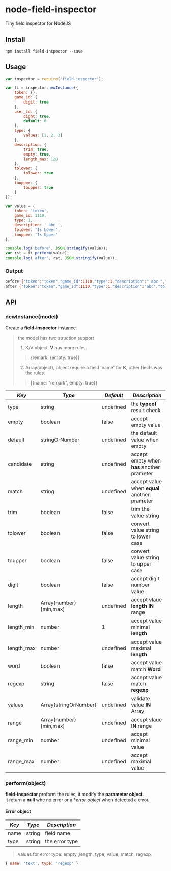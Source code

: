 # node-field-inspector

Tiny field inspector for NodeJS

## Install
`npm install field-inspector --save`

## Usage

```javascript
var inspector = require('field-inspector');

var ti = inspector.newInstance({
    token: {},
    game_id: {
        digit: true
    },
    user_id: {
        dight: true,
        default: 0
    },
    type: {
        values: [1, 2, 3]
    },
    description: {
        trim: true,
        empty: true,
        length_max: 128
    },
    tolower: {
        tolower: true
    },
    toupper: {
        toupper: true
    }
});

var value = {
    token: 'token',
    game_id: 1110,
    type: 1,
    description: ' abc ',
    tolower: 'Is Lower',
    toupper: 'Is Upper'
};

console.log('before', JSON.stringify(value));
var rst = ti.perform(value);
console.log('after', rst, JSON.stringify(value));
```

### Output

``` bash
before {"token":"token","game_id":1110,"type":1,"description":" abc ","tolower":"Is Lower","toupper":"Is Upper"}
after {"token":"token","game_id":1110,"type":1,"description":"abc","tolower":"is lower","toupper":"IS UPPER","user_id":0}
```

## API

### newInstance(model)

Create a **field-inspector** instance.

> the model has two struction support  
> 1) K/V object, **V** has more rules. 
>> {remark: {empty: true}}  
> 2) Array(object), object require a field 'name' for **K**, other fields was the rules.  
>> [{name: "remark", empty: true}]

|*Key*|*Type*|*Default*|*Description*|
|---|---|---|---|
|type|string|undefined|the **typeof** result check|
|empty|boolean|false|accept empty value|,
|default|stringOrNumber|undefined|the default value when empty|
|candidate|string|undefined|accept empty when **has** another prameter|
|match|string|undefined|accept value when **equal** another prameter|
|trim|boolean|false|trim the value string|
|tolower|boolean|false|convert value string to lower case|
|toupper|boolean|false|convert value string to upper case|
|digit|boolean|false|accept digit number value|
|length|Array(number)[min,max]|undefined|accept vlaue **length** **IN** range|
|length_min|number|1|accept value minimal **length**|
|length_max|number|undefined|accept value maximal **length**|
|word|boolean|false|accept value match **Word**|
|regexp|string|false|accept value match **regexp**|
|values|Array(stringOrNumber)|undefined|validate value **IN** Array|
|range|Array(number)[min,max]|undefined|accept vlaue **IN** range|
|range_min|number|undefined|accept minimal value|
|range_max|number|undefined|accept maximal value|

### perform(object)

**field-inspector** proform the rules, it modify the **parameter object**.  
it return a **null** whe no error or a **error object* when detected a error.

#### Error object

|*Key*|*Type*|*Description*|
|---|---|---|
|name|string|field name|
|type|string|the error type|

> values for error type: empty ,length, type, value, match, regexp.

``` javascript
{ name: 'text', type: 'regexp' }
```
